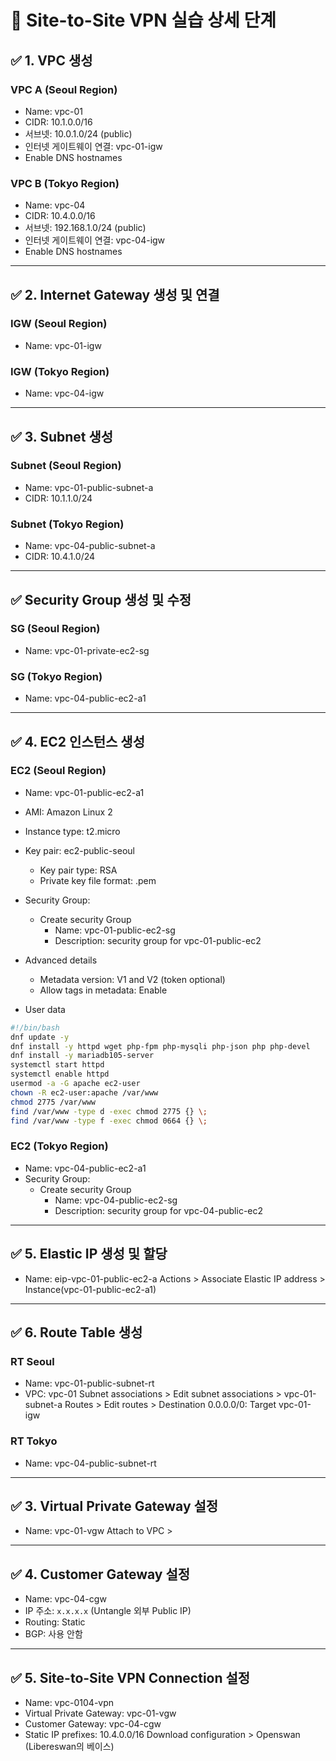 # 📝 Site-to-Site VPN 실습 상세 단계

## ✅ 1. VPC 생성

### VPC A (Seoul Region)
- Name: vpc-01
- CIDR: 10.1.0.0/16
- 서브넷: 10.0.1.0/24 (public)
- 인터넷 게이트웨이 연결: vpc-01-igw
- Enable DNS hostnames 

### VPC B (Tokyo Region)
- Name: vpc-04
- CIDR: 10.4.0.0/16
- 서브넷: 192.168.1.0/24 (public)
- 인터넷 게이트웨이 연결: vpc-04-igw
- Enable DNS hostnames 

---
## ✅ 2. Internet Gateway 생성 및 연결 
### IGW (Seoul Region)
- Name: vpc-01-igw

### IGW (Tokyo Region)
- Name: vpc-04-igw

---
## ✅ 3. Subnet 생성 
### Subnet (Seoul Region)
- Name: vpc-01-public-subnet-a
- CIDR: 10.1.1.0/24

### Subnet (Tokyo Region) 
- Name: vpc-04-public-subnet-a
- CIDR: 10.4.1.0/24

---
## ✅ Security Group 생성 및 수정
### SG (Seoul Region)
- Name: vpc-01-private-ec2-sg


### SG (Tokyo Region)
- Name: vpc-04-public-ec2-a1




---

## ✅ 4. EC2 인스턴스 생성
### EC2 (Seoul Region)
- Name: vpc-01-public-ec2-a1
- AMI: Amazon Linux 2
- Instance type: t2.micro
- Key pair: ec2-public-seoul
  - Key pair type: RSA
  - Private key file format: .pem
- Security Group:
  - Create security Group
    - Name: vpc-01-public-ec2-sg
    - Description: security group for vpc-01-public-ec2
- Advanced details
  - Metadata version: V1 and V2 (token optional)
  - Allow tags in metadata: Enable

- User data
```bash
#!/bin/bash
dnf update -y
dnf install -y httpd wget php-fpm php-mysqli php-json php php-devel
dnf install -y mariadb105-server
systemctl start httpd
systemctl enable httpd
usermod -a -G apache ec2-user
chown -R ec2-user:apache /var/www
chmod 2775 /var/www
find /var/www -type d -exec chmod 2775 {} \;
find /var/www -type f -exec chmod 0664 {} \;
```

### EC2 (Tokyo Region)
- Name: vpc-04-public-ec2-a1
- Security Group:
  - Create security Group
    - Name: vpc-04-public-ec2-sg
    - Description: security group for vpc-04-public-ec2




---
## ✅ 5. Elastic IP 생성 및 할당 
- Name: eip-vpc-01-public-ec2-a
Actions > Associate Elastic IP address > Instance(vpc-01-public-ec2-a1)

--- 
## ✅ 6. Route Table 생성 
### RT Seoul
- Name: vpc-01-public-subnet-rt
- VPC: vpc-01
Subnet associations > Edit subnet associations > vpc-01-subnet-a
Routes > Edit routes > Destination 0.0.0.0/0: Target vpc-01-igw

### RT Tokyo
- Name: vpc-04-public-subnet-rt






---
## ✅ 3. Virtual Private Gateway 설정

- Name: vpc-01-vgw
Attach to VPC > 

---




## ✅ 4. Customer Gateway 설정

- Name: vpc-04-cgw
- IP 주소: `x.x.x.x` (Untangle 외부 Public IP)
- Routing: Static
- BGP: 사용 안함

---

## ✅ 5. Site-to-Site VPN Connection 설정

- Name: vpc-0104-vpn
- Virtual Private Gateway: vpc-01-vgw
- Customer Gateway: vpc-04-cgw
- Static IP prefixes: 10.4.0.0/16
Download configuration > Openswan (Libereswan의 베이스) 
